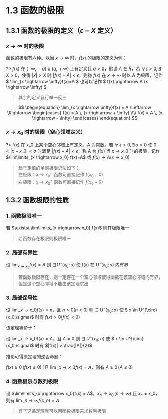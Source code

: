 # 1.3 函数的极限

## 1.3.1 函数的极限的定义（$\epsilon-X$ 定义）

### $x \rightarrow \infty$ 时的极限

函数的极限有六种。以当 $x \rightarrow \infty$ 时，$f(x)$ 的极限的定义为例：

?> $f(x)$ 在 $(- \infty,\,-a) \cup (a,\,+ \infty)$ 上有定义且 $a > 0$，假设 $A \in R$，若 $\forall \epsilon > 0,\,\exists\, X > 0$，使得 $|x|>X$ 时 $|f(x)-A|< \epsilon$，则称 $f(x)$ 在 $x \rightarrow \infty$ 时以 A 为极限，记作
$
\lim_{x \rightarrow \infty}f(x)=A
$
也可以记作
$
f(x) \rightarrow A (x \rightarrow \infty)
$

> 其余的定义自行举一反三

$$
\begin{equation}
\lim_{x \rightarrow \infty}f(x) = A \Leftarrow \Rightarrow
\begin{cases}
f(x) = A \, (x \rightarrow + \infty) \\\\
f(x) = A \, (x \rightarrow - \infty)
\end{cases}
\end{equation}
$$

### $x \rightarrow x_0$ 时的极限（空心领域定义）

?> f(x) 在 x_0 上某个空心邻域上有定义，A 为常数。若 $\forall\,\epsilon > 0, \exists\,\sigma > 0$ 使 $0 < |x - x\_0| < \sigma$ 时满足 $|f(x) - A| < \epsilon$，称 A 为 $f(x)$ 当 $x \rightarrow x\_{0}$ 时的极限，记作 $\lim\limits_{x \rightarrow x_0} f(x)=A$ 或 $f(x) \rightarrow A (x \rightarrow x\_0)$

> 趋于定值的单侧极限记法如下：<br>
> 左极限：$x \rightarrow x_0^{-}$ 函数可直接记作 $f(x_0 - 0)$<br>
> 右极限：$x \rightarrow x_0^{+}$ 函数可直接记作 $f(x_0 + 0)$

## 1.3.2 函数极限的性质

### 1. 函数极限唯一

若 $\exists\,\lim\limits_{x \rightarrow x_0} f(x)$ 则其极限唯一

> 若函数存在极限则极限唯一

### 2. 局部有界性

设 $\lim_{x \rightarrow x_0} f(x) = A$ 则 $\exists U^{\circ}(x_0;\sigma)$ 使 $f(x)$ 在 $U^{\circ}(x_0;\sigma)$ 内有界

> 若函数极限存在，则一定存在一个空心邻域使得函数在该空心邻域内有界，但是这个空心邻域不能由该定理求出

### 3. 局部保号性

设 $\lim\limits\_{x \rightarrow x\_0} f(x) = n$，且 $n > 0 (n < 0)$ 则 $\exists\, U^{\circ}(x_0;\sigma)$ 使 $ x \in U^{\circ}(x_0;\sigma)$ 时有 $f(x) > 0 (f(x) < 0)$

该定理等价于：

设 $\lim\limits\_{x \rightarrow x\_0} f(x) = A$，且 $A \not = 0$ 则 $\exists\, U^{\circ}(x_0;\sigma)$ 使 $ x \in U^{\circ}(x_0;\sigma)$ 时有 $|f(x)| > \frac{|A|}{2}$

推论可得原定理的逆否命题：

$f(x) \geq 0\,(f(x) \leq 0)$ 1且 $\lim\limits\_{x \rightarrow x\_0} f(x) = A$，则有 $A \geq 0 \, (A \leq 0)$

### 4. 函数极限与数列极限

设 $\lim\limits_{x \rightarrow x_0}f(x) = A$，$x_n \rightarrow x_0\,(n \rightarrow \infty)$ 且 $x_n \not = x\_0$，则有 $\lim\limits\_{n \rightarrow \infty}f(x\_n) = A$

> 有了这条定理就可以用函数极限来求数列极限

